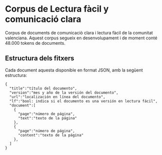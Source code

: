 # Corpus de Lectura fàcil y comunicació clara
Corpus de documents de comunicaciò clara i lectura fàcil de la comunitat valenciana. Aquest corpus segueix en desenvolupament i de moment conté 48.000 tokens de documents.

## Estructura dels fitxers
Cada document aquesta disponible en format JSON, amb la següent estructura:
```
{
  "title":"título del documento",
  "version":"mes y año de la versión del documento",
  "url":"localización en línea del documento",
  "lf":"bool: indica si el documento es una versión en lectura fácil",
  "document":[
    {
      "page":"número de página",
      "text":"texto de la página"
    },
    {
      "page":"número de página",
      "content":"texto de la página"
    },
  ]
}
```

